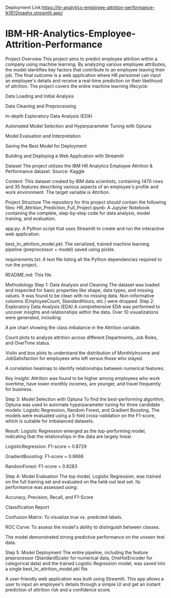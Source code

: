  Deployment Link:https://hr-analytics-employee-attrition-performance-lk1612maqhx.streamlit.app/

# IBM-HR-Analytics-Employee-Attrition-Performance

Project Overview This project aims to predict employee attrition within a company using machine learning. By analyzing various employee attributes, the model identifies key factors that contribute to an employee leaving their job. The final outcome is a web application where HR personnel can input an employee's details and receive a real-time prediction on their likelihood of attrition.
The project covers the entire machine learning lifecycle:

Data Loading and Initial Analysis

Data Cleaning and Preprocessing

In-depth Exploratory Data Analysis (EDA)

Automated Model Selection and Hyperparameter Tuning with Optuna

Model Evaluation and Interpretation

Saving the Best Model for Deployment

Building and Deploying a Web Application with Streamlit

Dataset The project utilizes the IBM HR Analytics Employee Attrition & Performance dataset.
Source: Kaggle

Content: This dataset created by IBM data scientists, containing 1470 rows and 35 features describing various aspects of an employee's profile and work environment. The target variable is Attrition.

Project Structure The repository for this project should contain the following files:
HR_Attrition_Prediction_Full_Project.ipynb: A Jupyter Notebook containing the complete, step-by-step code for data analysis, model training, and evaluation.

app.py: A Python script that uses Streamlit to create and run the interactive web application.

best_hr_attrition_model.pkl: The serialized, trained machine learning pipeline (preprocessor + model) saved using pickle.

requirements.txt: A text file listing all the Python dependencies required to run the project.

README.md: This file.

Methodology Step 1: Data Analysis and Cleaning The dataset was loaded and inspected for basic properties like shape, data types, and missing values. It was found to be clean with no missing data. Non-informative columns (EmployeeCount, StandardHours, etc.) were dropped.
Step 2: Exploratory Data Analysis (EDA) A comprehensive EDA was performed to uncover insights and relationships within the data. Over 10 visualizations were generated, including:

A pie chart showing the class imbalance in the Attrition variable.

Count plots to analyze attrition across different Departments, Job Roles, and OverTime status.

Violin and box plots to understand the distribution of MonthlyIncome and JobSatisfaction for employees who left versus those who stayed.

A correlation heatmap to identify relationships between numerical features.

Key Insight: Attrition was found to be higher among employees who work overtime, have lower monthly incomes, are younger, and travel frequently for business.

Step 3: Model Selection with Optuna To find the best-performing algorithm, Optuna was used to automate hyperparameter tuning for three candidate models: Logistic Regression, Random Forest, and Gradient Boosting. The models were evaluated using a 5-fold cross-validation on the F1-score, which is suitable for imbalanced datasets.

Result: Logistic Regression emerged as the top-performing model, indicating that the relationships in the data are largely linear.

LogisticRegression: F1-score = 0.8729

GradientBoosting: F1-score = 0.8666

RandomForest: F1-score = 0.8283

Step 4: Model Evaluation The top model, Logistic Regression, was trained on the full training set and evaluated on the held-out test set. Its performance was assessed using:

Accuracy, Precision, Recall, and F1-Score

Classification Report

Confusion Matrix: To visualize true vs. predicted labels.

ROC Curve: To assess the model's ability to distinguish between classes.

The model demonstrated strong predictive performance on the unseen test data.

Step 5: Model Deployment The entire pipeline, including the feature preprocessor (StandardScaler for numerical data, OneHotEncoder for categorical data) and the trained Logistic Regression model, was saved into a single best_hr_attrition_model.pkl file.

A user-friendly web application was built using Streamlit. This app allows a user to input an employee's details through a simple UI and get an instant prediction of attrition risk and a confidence score.
